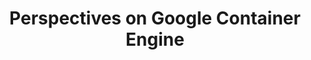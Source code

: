 ---
# Accomplishments widget.
widget: "howto"  # See https://sourcethemes.com/academic/docs/page-builder/
headless: true  # This file represents a page section.
active: true  # Activate this widget? true/false
weight: 1  # Order that this section will appear.
title: "Perspectives on Google Container Engine"
subtitle: ""

# Date format
#   Refer to https://sourcethemes.com/academic/docs/customization/#date-format
date_format: "Jan 2006"

# Accomplishments.
#   Add/remove as many `[[item]]` blocks below as you like.
#   `title`, `organization` and `date_start` are the required parameters.
#   Leave other parameters empty if not required.
#   Begin/end multi-line descriptions with 3 quotes `"""`.
item: 
smallItem: 
 - title: "Why Kubernetes on GKE?"
   summary: "codefresh.io"
   linkText: ""
   linkUrl: "https://codefresh.io/kubernetes-guides/why-k8s-on-gke/" 
   openNewWindow: 
   image: "https://res.cloudinary.com/agile-seo/image/fetch/w_62,dpr_1.0,d_blank_am8gzx.png/https%3A%2F%2Flogo.clearbit.com%2Fcodefresh.io%3Fsize%3D250"
 - title: "Security considerations for Google Kubernetes Engine"
   summary: "cloud.google.com"
   linkText: ""
   linkUrl: "https://cloud.google.com/blog/products/containers-kubernetes/security-considerations-for-google-kubernetes-engine" 
   openNewWindow: 
   image: "https://res.cloudinary.com/agile-seo/image/fetch/w_62,dpr_1.0,d_blank_am8gzx.png/https%3A%2F%2Flogo.clearbit.com%2Fcloud.google.com%3Fsize%3D250"
 - title: "GCP vs AWS: Where Should You Be Running Kubernetes?"
   summary: "medium.com"
   linkText: ""
   linkUrl: "https://medium.com/@reactiveops/gcp-vs-aws-where-should-you-be-running-kubernetes-8f58e882b31c" 
   openNewWindow: 
   image: "https://res.cloudinary.com/agile-seo/image/fetch/w_62,dpr_1.0,d_blank_am8gzx.png/https%3A%2F%2Flogo.clearbit.com%2Fmedium.com%3Fsize%3D250"
 - title: "What is Google Container Engine (GKE)?"
   summary: "searchitoperations.techtarget.com"
   linkText: ""
   linkUrl: "http://searchitoperations.techtarget.com/definition/Google-Container-Engine-GKE" 
   openNewWindow: 
   image: "https://res.cloudinary.com/agile-seo/image/fetch/w_62,dpr_1.0,d_blank_am8gzx.png/https%3A%2F%2Flogo.clearbit.com%2Fsearchitoperations.techtarget.com%3Fsize%3D250"
 - title: "Getting Started With Kubernetes On Google Container Engine"
   summary: "omerio.com"
   linkText: ""
   linkUrl: "http://omerio.com/2016/01/02/getting-started-with-kubernetes-on-google-container-engine/" 
   openNewWindow: 
   image: "https://res.cloudinary.com/agile-seo/image/fetch/w_62,dpr_1.0,d_blank_am8gzx.png/https%3A%2F%2Flogo.clearbit.com%2Fomerio.com%3Fsize%3D250"
---